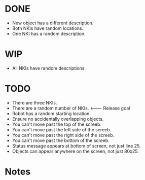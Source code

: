 # DONE

* New object has a different description.
* Both NKIs have random locations.
* One NKI has a random description.

# WIP

* All NKIs have random descriptions.

# TODO

* There are three NKIs.
* There are a random number of NKIs. &lt;--- Release goal
* Robot has a random starting location.
* Ensure no accidentally overlapping objects.
* You can't move past the top of the screeb.
* You can't move past the left side of the screeb.
* You can't move past the right side of the screeb.
* You can't move past the bottom of the screeb.
* Status message appears at bottom of screen, not just line 25.
* Objects can appear anywhere on the screen, not just 80x25.

# Notes

